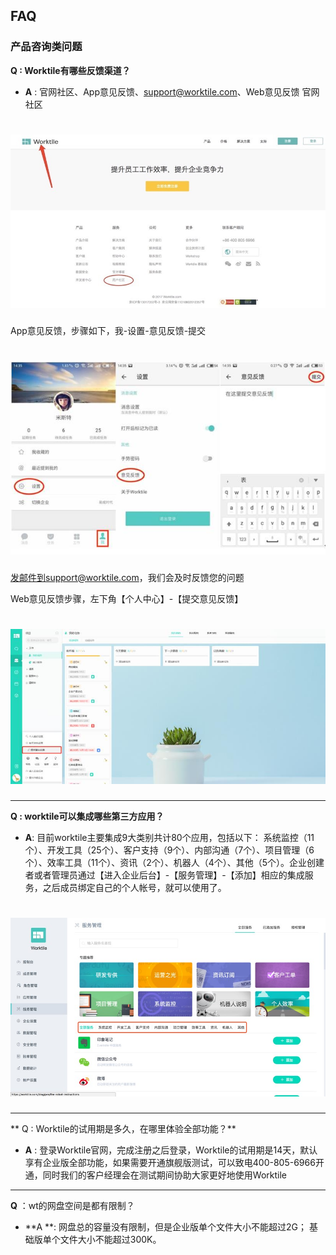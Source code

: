 ## FAQ
### 产品咨询类问题
**Q : Worktile有哪些反馈渠道？**
* **A** : 官网社区、App意见反馈、support@worktile.com、Web意见反馈
官网社区

# ![](/assets/意见反馈1.jpg)

App意见反馈，步骤如下，我-设置-意见反馈-提交

# ![](/assets/意见反馈2.jpg)

发邮件到support@worktile.com，我们会及时反馈您的问题

Web意见反馈步骤，左下角【个人中心】-【提交意见反馈】

# ![](/assets/意见反馈3.jpg)

----------------

**Q : worktile可以集成哪些第三方应用？**
* **A**: 目前worktile主要集成9大类别共计80个应用，包括以下： 系统监控（11个）、开发工具（25个）、客户支持（9个）、内部沟通（7个）、项目管理（6个）、效率工具（11个）、资讯（2个）、机器人（4个）、其他（5个）。企业创建者或者管理员通过【进入企业后台】-【服务管理】-【添加】相应的集成服务，之后成员绑定自己的个人帐号，就可以使用了。

# ![](/assets/集成服务.jpg)

---------------

**
Q : Worktile的试用期是多久，在哪里体验全部功能？**

* **A** : 登录Worktile官网，完成注册之后登录，Worktile的试用期是14天，默认享有企业版全部功能，如果需要开通旗舰版测试，可以致电400-805-6966开通，同时我们的客户经理会在测试期间协助大家更好地使用Worktile


-----------------

**Q** ：wt的网盘空间是都有限制？

   * **A **: 网盘总的容量没有限制，但是企业版单个文件大小不能超过2G； 基础版单个文件大小不能超过300K。


